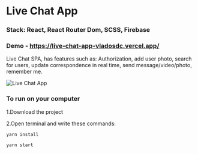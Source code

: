 # Live Chat App

### Stack: React, React Router Dom, SCSS, Firebase

### Demo - https://live-chat-app-vladosdc.vercel.app/

Live Chat SPA, has features such as: Authorization, add user photo, search for users, update correspondence in real time, send message/video/photo, remember me.

![Live Chat App](https://github.com/vladosdc/Live-Chat-App/assets/60854964/1e15e88b-dbc4-4076-b6f4-082fe1e80577)


### To run on your computer

1.Download the project

2.Open terminal and write these commands:

`yarn install`

`yarn start`
